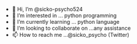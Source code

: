 - 👋 Hi, I’m @sicko-psycho524
- 👀 I’m interested in ... python programming
- 🌱 I’m currently learning ... python language
- 💞️ I’m looking to collaborate on ...any assistance
- 📫 How to reach me ...@sicko_psycho (Twitter)

<!---
sicko-psycho524/sicko-psycho524 is a ✨ special ✨ repository because its `README.md` (this file) appears on your GitHub profile.
You can click the Preview link to take a look at your changes.
--->
